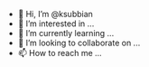 - 👋 Hi, I’m @ksubbian
- 👀 I’m interested in ...
- 🌱 I’m currently learning ...
- 💞️ I’m looking to collaborate on ...
- 📫 How to reach me ...

<!---
ksubbian/ksubbian is a ✨ special ✨ repository because its `README.md` (this file) appears on your GitHub profile.
You can click the Preview link to take a look at your changes.
--->

